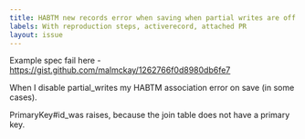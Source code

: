 ```yaml
---
title: HABTM new records error when saving when partial writes are off
labels: With reproduction steps, activerecord, attached PR
layout: issue
---
```


Example spec fail here - https://gist.github.com/malmckay/1262766f0d8980db6fe7

When I disable partial_writes my HABTM association error on save (in some cases).

PrimaryKey#id_was raises, because the join table does not have a primary key.

